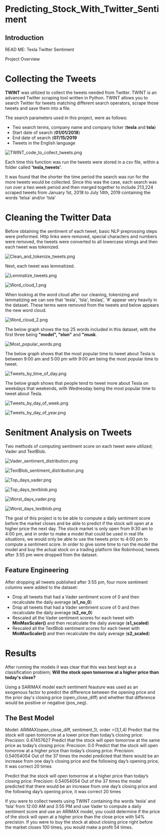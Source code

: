 # Predicting_Stock_With_Twitter_Sentiment

## Introduction

READ ME: Tesla Twitter Sentiment

Project Overview


# Collecting the Tweets

__TWINT__ was utilized to collect the tweets needed from Twitter. TWINT is an advanced Twitter scraping tool written in Python. TWINT allows you to search Twitter for tweets matching different search operators, scrape those tweets and save them into a file.

The search parameters used in this project, were as follows:
 - Two search terms, company name and company ticker (__tesla__ and __tsla__)
 - Start date of search (__01/01/2018__)
 - End date of search (__07/15/2019__
 - Tweets in the English language
 
![TWINT_code_to_collect_tweets.png](https://github.com/erikajane/Predicting_Stock_With_Twitter_Sentiment/blob/master/Images/TWINT_code_to_collect_tweets.png) 

Each time this function was run the tweets were stored in a csv file, within a folder called __'tesla_tweets'__.

It was found that the shorter the time period the search was run for the more tweets would be collected. Since this was the case, each search was run over a two week period and then merged together to include 213,224 scraped tweets from January 1st, 2018 to July 14th, 2019 containing the words ‘telsa’ and/or ‘tsla’

# Cleaning the Twitter Data

Before obtaining the sentiment of each tweet, basic NLP preprossing steps were preformed. Http links were removed, special characters and numbers were removed, the tweets were converted to all lowercase strings and then each tweet was tokenized.

![Clean_and_tokenize_tweets.png](https://github.com/erikajane/Predicting_Stock_With_Twitter_Sentiment/blob/master/Images/Clean_and_tokenize_tweets.png)

Next, each tweet was lemmatized.

![Lemmatize_tweets.png](https://github.com/erikajane/Predicting_Stock_With_Twitter_Sentiment/blob/master/Images/Lemmatize_tweets.png)

![Word_cloud_1.png](https://github.com/erikajane/Predicting_Stock_With_Twitter_Sentiment/blob/master/Images/Word_cloud_1.png)

When looking at the word cloud after our cleaning, tokenizing and lemmatizing we can see that 'tesla', 'tsla', teslaq', '#' appear very heavily in the dataset. These terms were removed from the tweets and below appears the new word cloud.

![Word_cloud_2.png](https://github.com/erikajane/Predicting_Stock_With_Twitter_Sentiment/blob/master/Images/Word_cloud_2.png)

The below graph shows the top 25 words included in this dataset, with the first three being __"model", "elon"__ and __"musk__.

![Most_popular_words.png](https://github.com/erikajane/Predicting_Stock_With_Twitter_Sentiment/blob/master/Images/Most_popular_words.png)

The below graph shows that the most popular time to tweet about Tesla is between 9:00 am and 5:00 pm with 9:00 am being the most popular time to tweet.

![Tweets_by_time_of_day.png](https://github.com/erikajane/Predicting_Stock_With_Twitter_Sentiment/blob/master/Images/Tweets_by_time_of_day.png)

The below graph shows that people tend to tweet more about Tesla on weekdays that weekends, with Wednesday being the most popular time to tweet about Tesla.

![Tweets_by_day_of_week.png](https://github.com/erikajane/Predicting_Stock_With_Twitter_Sentiment/blob/master/Images/Tweets_by_day_of_week.png)

![Tweets_by_day_of_year.png](https://github.com/erikajane/Predicting_Stock_With_Twitter_Sentiment/blob/master/Images/Tweets_by_day_of_year.png)

# Senitment Analysis on Tweets

Two methods of computing sentiment score on each tweet were utilized; Vader and TextBlob.

![Vader_sentiment_distribution.png]()

![TextBlob_sentiment_distribution.png]()

![Top_days_vader.png]()

![Top_days_textblob.png]()

![Worst_days_vader.png]()

![Worst_days_textblob.png]()

The goal of this project is to be able to compute a daily sentiment score before the market closes and be able to predict if the stock will open at a higher price the next day. The stock market is only open from 9:30 am to 4:00 pm, and in order to make a model that could be used in real life situations, we would only be able to use the tweets prior to 4:00 pm to compute a sentiment score. In order to give some time to run the model the model and buy the actual stock on a trading platform like Robinhood, tweets after 3:55 pm were dropped from the dataset.

## Feature Engineering

After dropping all tweets published after 3:55 pm, four more sentiment columns were added to the dataset:

 - Drop all tweets that had a Vader sentiment score of 0 and then recalculate the daily average (__s1_no_0__)
 - Drop all tweets that had a Vader sentiment score of 0 and then recalculate the daily average (__s2_no_0__)
 - Rescaled all the Vader sentiment scores for each tweet with __MinMaxScaler()__ and then recalculate the daily average (__s1_scaled__)
  - Rescaled all the TextBlob sentiment scores for each tweet with __MinMaxScaler()__ and then recalculate the daily average (__s2_scaled__)


# Results

After running the models it was clear that this was best kept as a classification problem; __Will the stock open tomorrow at a higher price than today's close?__

Using a SARIMAX model each sentiment feauture was used as an exogenous factor to predict the difference between the opening price and the prior day's closing price (open_close_diff) and whether that difference would be positive or negative (pos_neg).

## The Best Model

Model: ARIMAX(open_close_diff, sentiment_1), order =(3,1,4)
Predict that the stock will open tomorrow at a lower price than today’s closing price: 
Precision: 0.47457627
Predict that the stock will open tomorrow at the same price as today’s closing price:
Precision: 0.0
Predict that the stock will open tomorrow at a higher price than today’s closing price:
Precision: 0.54054054
Out of the 37 times the 
model predicted that there would be an increase from one day’s closing price and the following day’s opening price, it was correct 20 times

Predict that the stock will open tomorrow at a higher price than today’s closing price:
Precision: 0.54054054
Out of the 37 times the model predicted that there would be an increase from one day’s closing price and the following day’s opening price, it was correct 20 times


If you were to collect tweets using TWINT containing the words ‘tesla’ and ‘tsla’ from 12:00 AM and 3:55 PM and use Vader to compute a daily sentiment score and use an ARIMAX model, you could determine if the price of the stock will open at a higher price than the close price with 54% precision.  If you were to buy the stock at about closing price right before the market closes 100 times, you would make a profit 54 times.
